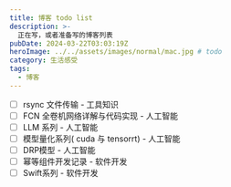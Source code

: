 ```yaml
---
title: 博客 todo list
description: >-
  正在写，或者准备写的博客列表
pubDate: 2024-03-22T03:03:19Z
heroImage: ../../assets/images/normal/mac.jpg # todo
category: 生活感受
tags:
  - 博客
---
```


- [ ] rsync 文件传输 - 工具知识
- [ ] FCN 全卷机网络详解与代码实现 - 人工智能
- [ ] LLM 系列 - 人工智能
- [ ] 模型量化系列( cuda 与 tensorrt) - 人工智能
- [ ] DRP模型 - 人工智能
- [ ] 幂等组件开发记录 - 软件开发
- [ ] Swift系列 - 软件开发

